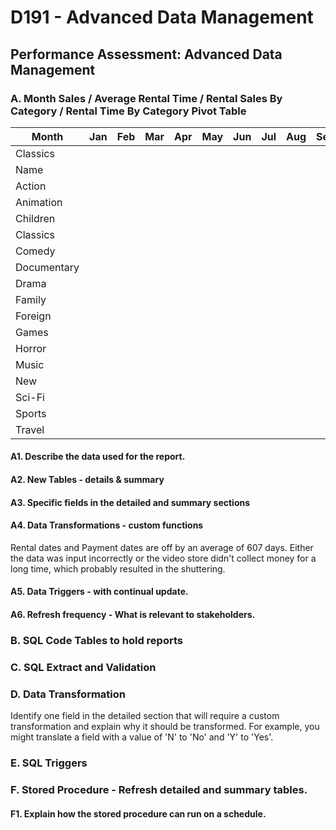 # D191 - Advanced Data Management

## Performance Assessment: Advanced Data Management

### A. Month Sales / Average Rental Time / Rental Sales By Category / Rental Time By Category Pivot Table

| Month       	| Jan 	| Feb 	| Mar 	| Apr 	| May 	| Jun 	| Jul 	| Aug 	| Sep 	| Oct 	| Nov 	| Dec 	|
|-------------	|-----	|-----	|-----	|-----	|-----	|-----	|-----	|-----	|-----	|-----	|-----	|-----	|
| Classics    	|     	|     	|     	|     	|     	|     	|     	|     	|     	|     	|     	|     	|
| Name        	|     	|     	|     	|     	|     	|     	|     	|     	|     	|     	|     	|     	|
| Action      	|     	|     	|     	|     	|     	|     	|     	|     	|     	|     	|     	|     	|
| Animation   	|     	|     	|     	|     	|     	|     	|     	|     	|     	|     	|     	|     	|
| Children    	|     	|     	|     	|     	|     	|     	|     	|     	|     	|     	|     	|     	|
| Classics    	|     	|     	|     	|     	|     	|     	|     	|     	|     	|     	|     	|     	|
| Comedy      	|     	|     	|     	|     	|     	|     	|     	|     	|     	|     	|     	|     	|
| Documentary 	|     	|     	|     	|     	|     	|     	|     	|     	|     	|     	|     	|     	|
| Drama       	|     	|     	|     	|     	|     	|     	|     	|     	|     	|     	|     	|     	|
| Family      	|     	|     	|     	|     	|     	|     	|     	|     	|     	|     	|     	|     	|
| Foreign     	|     	|     	|     	|     	|     	|     	|     	|     	|     	|     	|     	|     	|
| Games       	|     	|     	|     	|     	|     	|     	|     	|     	|     	|     	|     	|     	|
| Horror      	|     	|     	|     	|     	|     	|     	|     	|     	|     	|     	|     	|     	|
| Music       	|     	|     	|     	|     	|     	|     	|     	|     	|     	|     	|     	|     	|
| New         	|     	|     	|     	|     	|     	|     	|     	|     	|     	|     	|     	|     	|
| Sci-Fi      	|     	|     	|     	|     	|     	|     	|     	|     	|     	|     	|     	|     	|
| Sports      	|     	|     	|     	|     	|     	|     	|     	|     	|     	|     	|     	|     	|
| Travel      	|     	|     	|     	|     	|     	|     	|     	|     	|     	|     	|     	|     	|

#### A1. Describe the data used for the report.

 

#### A2. New Tables - details & summary
#### A3. Specific fields in the detailed and summary sections
#### A4. Data Transformations - custom functions

  Rental dates and Payment dates are off by an average of 607 days.
  Either the data was input incorrectly or the video store didn't collect money for a long time, which probably resulted in the shuttering.



#### A5. Data Triggers - with continual update.
#### A6. Refresh frequency - What is relevant to stakeholders.

### B. SQL Code Tables to hold reports

### C. SQL Extract and Validation

### D. Data Transformation
Identify one field in the detailed section that will require a custom transformation and explain why it should be transformed.  For example, you might translate a field with a value of 'N' to 'No' and 'Y' to 'Yes'.

### E. SQL Triggers

### F. Stored Procedure - Refresh detailed and summary tables.

#### F1. Explain how the stored procedure can run on a schedule.
